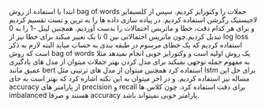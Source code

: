 ابتدا با استفاده از روش bag of words جملات را وکتورایز کردیم.
سپس از کلسیفایر لاجیستیک رگرشن استفاده کردیم.
در پیاده سازی داده ها را به ترین و تست تقسیم کردیم و برای هر کدام دقت، خطا و ماتریس احتمالات را بدست آوردیم.
همچنین لیبل -1 را به 0 تبدیل کردیم.چون ماتریس احتمالاتی بین 0 تا یک تغییر میکند
برای خطا نیز از log loss استفاده کردیم که یک خطای مرسوم در طبقه بندی به حساب میاید
البته لازم به ذکر است که روش bag of words یک روش اولیه است و وکتورایز خوبی انجام نمیدهد مثلا به مفهوم جمله توجهی نمیکند
برای مدل کردن بهتر جملات میتوان از مدل های یادگیری عمیق مانند bert استفاده کرد
همچنین میتوان از مدل های ترتیبی مثل lstm برای حل این مساله نیز استفاده کردیم.
و در اخر میتوان به این نکته اشاره کرد که بهتر است به جای accuracy از پارامتر های precision و recall برای دقت استفاده کرد. چون کلاس ها imbalanced هستند و صرفا accuracy پارامتر خوبی نمیتواند باشد.

